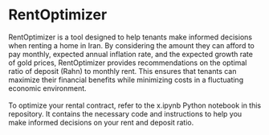 # RentOptimizer
RentOptimizer is a tool designed to help tenants make informed decisions when renting a home in Iran. By considering the amount they can afford to pay monthly, expected annual inflation rate, and the expected growth rate of gold prices, RentOptimizer provides recommendations on the optimal ratio of deposit (Rahn) to monthly rent. This ensures that tenants can maximize their financial benefits while minimizing costs in a fluctuating economic environment.<br><br>
To optimize your rental contract, refer to the x.ipynb Python notebook in this repository. It contains the necessary code and instructions to help you make informed decisions on your rent and deposit ratio.
